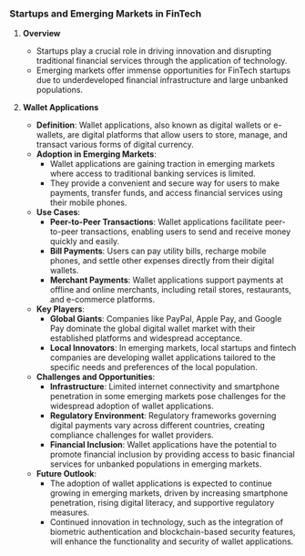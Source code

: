 ### Startups and Emerging Markets in FinTech

1. **Overview**

   - Startups play a crucial role in driving innovation and disrupting traditional financial services through the application of technology.
   - Emerging markets offer immense opportunities for FinTech startups due to underdeveloped financial infrastructure and large unbanked populations.

2. **Wallet Applications**
   - **Definition**: Wallet applications, also known as digital wallets or e-wallets, are digital platforms that allow users to store, manage, and transact various forms of digital currency.
   - **Adoption in Emerging Markets**:
     - Wallet applications are gaining traction in emerging markets where access to traditional banking services is limited.
     - They provide a convenient and secure way for users to make payments, transfer funds, and access financial services using their mobile phones.
   - **Use Cases**:
     - **Peer-to-Peer Transactions**: Wallet applications facilitate peer-to-peer transactions, enabling users to send and receive money quickly and easily.
     - **Bill Payments**: Users can pay utility bills, recharge mobile phones, and settle other expenses directly from their digital wallets.
     - **Merchant Payments**: Wallet applications support payments at offline and online merchants, including retail stores, restaurants, and e-commerce platforms.
   - **Key Players**:
     - **Global Giants**: Companies like PayPal, Apple Pay, and Google Pay dominate the global digital wallet market with their established platforms and widespread acceptance.
     - **Local Innovators**: In emerging markets, local startups and fintech companies are developing wallet applications tailored to the specific needs and preferences of the local population.
   - **Challenges and Opportunities**:
     - **Infrastructure**: Limited internet connectivity and smartphone penetration in some emerging markets pose challenges for the widespread adoption of wallet applications.
     - **Regulatory Environment**: Regulatory frameworks governing digital payments vary across different countries, creating compliance challenges for wallet providers.
     - **Financial Inclusion**: Wallet applications have the potential to promote financial inclusion by providing access to basic financial services for unbanked populations in emerging markets.
   - **Future Outlook**:
     - The adoption of wallet applications is expected to continue growing in emerging markets, driven by increasing smartphone penetration, rising digital literacy, and supportive regulatory measures.
     - Continued innovation in technology, such as the integration of biometric authentication and blockchain-based security features, will enhance the functionality and security of wallet applications.
